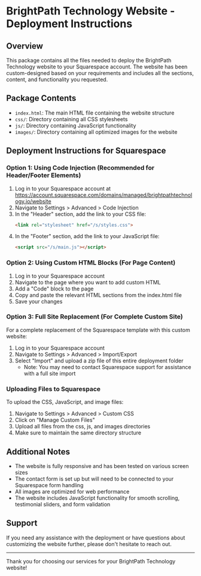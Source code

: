# BrightPath Technology Website - Deployment Instructions

## Overview
This package contains all the files needed to deploy the BrightPath Technology website to your Squarespace account. The website has been custom-designed based on your requirements and includes all the sections, content, and functionality you requested.

## Package Contents
- `index.html`: The main HTML file containing the website structure
- `css/`: Directory containing all CSS stylesheets
- `js/`: Directory containing JavaScript functionality
- `images/`: Directory containing all optimized images for the website

## Deployment Instructions for Squarespace

### Option 1: Using Code Injection (Recommended for Header/Footer Elements)

1. Log in to your Squarespace account at https://account.squarespace.com/domains/managed/brightpathtechnology.io/website
2. Navigate to Settings > Advanced > Code Injection
3. In the "Header" section, add the link to your CSS file:
   ```html
   <link rel="stylesheet" href="/s/styles.css">
   ```
4. In the "Footer" section, add the link to your JavaScript file:
   ```html
   <script src="/s/main.js"></script>
   ```

### Option 2: Using Custom HTML Blocks (For Page Content)

1. Log in to your Squarespace account
2. Navigate to the page where you want to add custom HTML
3. Add a "Code" block to the page
4. Copy and paste the relevant HTML sections from the index.html file
5. Save your changes

### Option 3: Full Site Replacement (For Complete Custom Site)

For a complete replacement of the Squarespace template with this custom website:

1. Log in to your Squarespace account
2. Navigate to Settings > Advanced > Import/Export
3. Select "Import" and upload a zip file of this entire deployment folder
   - Note: You may need to contact Squarespace support for assistance with a full site import

### Uploading Files to Squarespace

To upload the CSS, JavaScript, and image files:

1. Navigate to Settings > Advanced > Custom CSS
2. Click on "Manage Custom Files"
3. Upload all files from the css, js, and images directories
4. Make sure to maintain the same directory structure

## Additional Notes

- The website is fully responsive and has been tested on various screen sizes
- The contact form is set up but will need to be connected to your Squarespace form handling
- All images are optimized for web performance
- The website includes JavaScript functionality for smooth scrolling, testimonial sliders, and form validation

## Support

If you need any assistance with the deployment or have questions about customizing the website further, please don't hesitate to reach out.

---

Thank you for choosing our services for your BrightPath Technology website!
